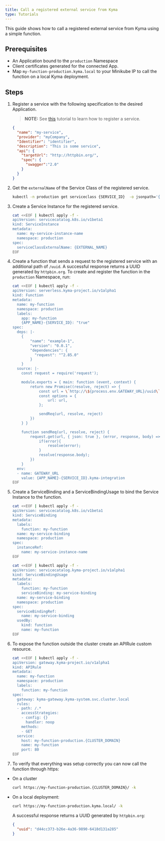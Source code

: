 ```yaml
---
title: Call a registered external service from Kyma
type: Tutorials
---
```


This guide shows how to call a registered external service from Kyma using a simple function.

## Prerequisites

- An Application bound to the `production` Namespace
- Client certificates generated for the connected App.
- Map `my-function-production.kyma.local` to your Minikube IP to call the function on a local Kyma deployment.

## Steps

1. Register a service with the following specification to the desired Application.

   > **NOTE:** See [this](#tutorials-register-a-service) tutorial to learn how to register a service.

   ```json
   {
     "name": "my-service",
     "provider": "myCompany",
     "Identifier": "identifier",
     "description": "This is some service",
     "api": {
       "targetUrl": "http://httpbin.org/",
       "spec": {
         "swagger":"2.0"
       }
     }
   }
   ```

2. Get the `externalName` of the Service Class of the registered service.

   ```bash
   kubectl -n production get serviceclass {SERVICE_ID}  -o jsonpath='{.spec.externalName}'
   ```

3. Create a Service Instance for the registered service.

   ```bash
   cat <<EOF | kubectl apply -f -
   apiVersion: servicecatalog.k8s.io/v1beta1
   kind: ServiceInstance
   metadata:
     name: my-service-instance-name
     namespace: production
   spec:
     serviceClassExternalName: {EXTERNAL_NAME}
   EOF
   ```

4. Create a function that sends a request to the registered service with an additional path of `/uuid`. A successful response returns a UUID generated by `httpbin.org`. To create and register the function in the `production` Namespace, run:

   ```bash
   cat <<EOF | kubectl apply -f -
   apiVersion: serverless.kyma-project.io/v1alpha1
   kind: Function
   metadata:
     name: my-function
     namespace: production
     labels:
       app: my-function
       {APP_NAME}-{SERVICE_ID}: "true"
   spec:
     deps: |-
       {
           "name": "example-1",
           "version": "0.0.1",
           "dependencies": {
             "request": "^2.85.0"
           }
       }
     source: |-
       const request = require('request');

       module.exports = { main: function (event, context) {
           return new Promise((resolve, reject) => {
               const url = \`http://\${process.env.GATEWAY_URL}/uuid\`;
               const options = {
                   url: url,
               };

               sendReq(url, resolve, reject)
           })
       } }

       function sendReq(url, resolve, reject) {
           request.get(url, { json: true }, (error, response, body) => {
               if(error){
                   resolve(error);
               }
               resolve(response.body);
           })
       }
     env:
     - name: GATEWAY_URL
       value: {APP_NAME}-{SERVICE_ID}.kyma-integration
   EOF
   ```

5. Create a ServiceBinding and a ServiceBindingUsage to bind the Service Instance to the function.

   ```bash
   cat <<EOF | kubectl apply -f -
   apiVersion: servicecatalog.k8s.io/v1beta1
   kind: ServiceBinding
   metadata:
     labels:
       function: my-function
     name: my-service-binding
     namespace: production
   spec:
     instanceRef:
       name: my-service-instance-name
   EOF
   ```

   ```bash
   cat <<EOF | kubectl apply -f -
   apiVersion: servicecatalog.kyma-project.io/v1alpha1
   kind: ServiceBindingUsage
   metadata:
     labels:
       function: my-function
       serviceBinding: my-service-binding
     name: my-service-binding
     namespace: production
   spec:
     serviceBindingRef:
       name: my-service-binding
     usedBy:
       kind: function
       name: my-function
   EOF
   ```

6. To expose the function outside the cluster create an APIRule custom resource.

   ```bash
   cat <<EOF | kubectl apply -f -
   apiVersion: gateway.kyma-project.io/v1alpha1
   kind: APIRule
   metadata:
     name: my-function
     namespace: production
     labels:
       function: my-function
   spec:
     gateway: kyma-gateway.kyma-system.svc.cluster.local
     rules:
     - path: /.*
       accessStrategies:
       - config: {}
         handler: noop
       methods:
       - GET
     service:
       host: my-function-production.{CLUSTER_DOMAIN}
       name: my-function
       port: 80
   EOF
   ```

7. To verify that everything was setup correctly you can now call the function through https:

- On a cluster

   ```bash
   curl https://my-function-production.{CLUSTER_DOMAIN}/ -k
   ```

- On a local deployment:

   ```bash
   curl https://my-function-production.kyma.local/ -k
   ```

   A successful response returns a UUID generated by `httpbin.org`:

   ```json
   {
     "uuid": "d44cc373-b26e-4a36-9890-6418d131a285"
   }
   ```
